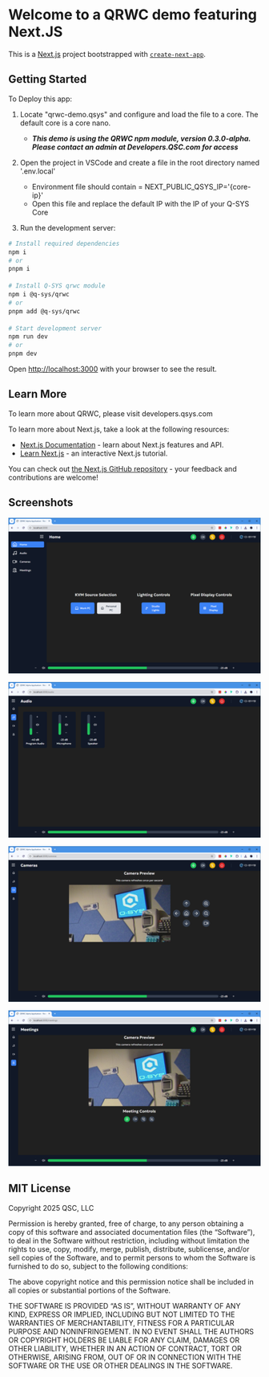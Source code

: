 # Welcome to a QRWC demo featuring Next.JS

This is a [Next.js](https://nextjs.org) project bootstrapped with [`create-next-app`](https://nextjs.org/docs/app/api-reference/cli/create-next-app).

## Getting Started

To Deploy this app:

1. Locate "qrwc-demo.qsys" and configure and load the file to a core. The default core is a core nano.

    - ***This demo is using the QRWC npm module, version 0.3.0-alpha. Please contact an admin at Developers.QSC.com for access***

2. Open the project in VSCode and create a file in the root directory named '.env.local'
    - Environment file should contain = NEXT_PUBLIC_QSYS_IP='{core-ip}'
    - Open this file and replace the default IP with the IP of your Q-SYS Core

3. Run the development server:

```bash
# Install required dependencies
npm i
# or
pnpm i

# Install Q-SYS qrwc module
npm i @q-sys/qrwc
# or
pnpm add @q-sys/qrwc

# Start development server
npm run dev
# or
pnpm dev
```

Open [http://localhost:3000](http://localhost:3000) with your browser to see the result.

## Learn More

To learn more about QRWC, please visit developers.qsys.com

To learn more about Next.js, take a look at the following resources:

- [Next.js Documentation](https://nextjs.org/docs) - learn about Next.js features and API.
- [Learn Next.js](https://nextjs.org/learn) - an interactive Next.js tutorial.

You can check out [the Next.js GitHub repository](https://github.com/vercel/next.js) - your feedback and contributions are welcome!

## Screenshots

![Homepage!](public/assets/Home.png "Homepage")

![Audio!](public/assets/Audio.png "Audio Page")

![Camera Preview!](public/assets/Camera%20Preview.png "Camera Preview")

![Meetings!](public/assets/Meetings.png "Meetings")

## MIT License

Copyright 2025 QSC, LLC

Permission is hereby granted, free of charge, to any person obtaining a copy of this software and associated documentation files (the “Software”), to deal in the Software without restriction, including without limitation the rights to use, copy, modify, merge, publish, distribute, sublicense, and/or sell copies of the Software, and to permit persons to whom the Software is furnished to do so, subject to the following conditions:

The above copyright notice and this permission notice shall be included in all copies or substantial portions of the Software.

THE SOFTWARE IS PROVIDED “AS IS”, WITHOUT WARRANTY OF ANY KIND, EXPRESS OR IMPLIED, INCLUDING BUT NOT LIMITED TO THE WARRANTIES OF MERCHANTABILITY, FITNESS FOR A PARTICULAR PURPOSE AND NONINFRINGEMENT. IN NO EVENT SHALL THE AUTHORS OR COPYRIGHT HOLDERS BE LIABLE FOR ANY CLAIM, DAMAGES OR OTHER LIABILITY, WHETHER IN AN ACTION OF CONTRACT, TORT OR OTHERWISE, ARISING FROM, OUT OF OR IN CONNECTION WITH THE SOFTWARE OR THE USE OR OTHER DEALINGS IN THE SOFTWARE.
